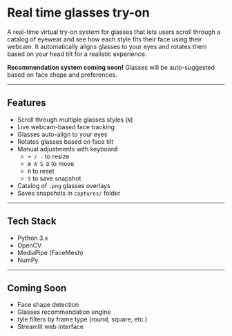 #  Real time glasses try-on

A real-time virtual try-on system for glasses that lets users scroll through a catalog of eyewear and see how each style fits their face using their webcam. It automatically aligns glasses to your eyes and rotates them based on your head tilt for a realistic experience.

**Recommendation system coming soon!** Glasses will be auto-suggested based on face shape and preferences.

---

## Features

- Scroll through multiple glasses styles (`N`)
- Live webcam-based face tracking
- Glasses auto-align to your eyes
- Rotates glasses based on face tilt
- Manual adjustments with keyboard:
  - `+ / -` to resize
  - `W A S D` to move
  - `R` to reset
  - `S` to save snapshot
- Catalog of `.png` glasses overlays
- Saves snapshots in `captures/` folder

---

## Tech Stack

- Python 3.x
- OpenCV
- MediaPipe (FaceMesh)
- NumPy

---

## Coming Soon
  - Face shape detection
  - Glasses recommendation engine
  - tyle filters by frame type (round, square, etc.)
  - Streamlit web interface

